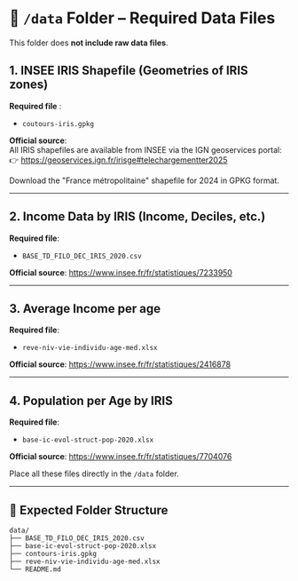 # 📁 `/data` Folder – Required Data Files

This folder does **not include raw data files**.

## 1. INSEE IRIS Shapefile (Geometries of IRIS zones)

**Required file** :
- `coutours-iris.gpkg`

**Official source**:  
All IRIS shapefiles are available from INSEE via the IGN geoservices portal:  
👉 https://geoservices.ign.fr/irisge#telechargementter2025

Download the "France métropolitaine" shapefile for 2024 in GPKG format.  


---

## 2. Income Data by IRIS (Income, Deciles, etc.)

**Required file**:  
- `BASE_TD_FILO_DEC_IRIS_2020.csv`

**Official source**: https://www.insee.fr/fr/statistiques/7233950

---

## 3. Average Income per age 

**Required file**:  
- `reve-niv-vie-individu-age-med.xlsx`

**Official source**: https://www.insee.fr/fr/statistiques/2416878

---

## 4. Population per Age by IRIS

**Required file**:
- `base-ic-evol-struct-pop-2020.xlsx`

**Official source**: https://www.insee.fr/fr/statistiques/7704076

Place all these files directly in the `/data` folder.

---

## 📁 Expected Folder Structure

```
data/
├── BASE_TD_FILO_DEC_IRIS_2020.csv
├── base-ic-evol-struct-pop-2020.xlsx
├── contours-iris.gpkg
├── reve-niv-vie-individu-age-med.xlsx
└── README.md
```